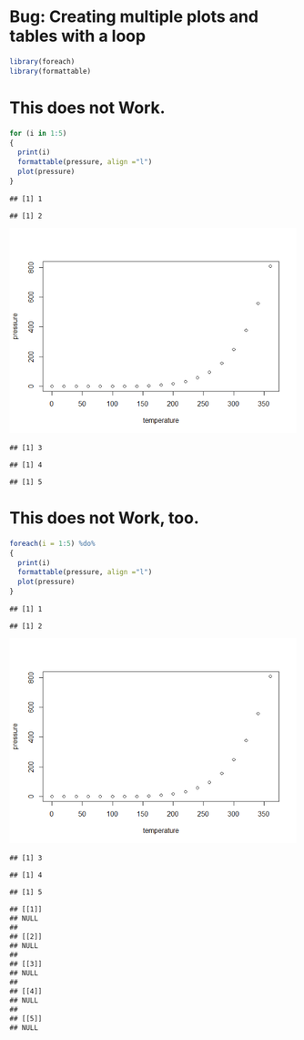 # Bug: Creating multiple plots and tables with a loop


```r
library(foreach)
library(formattable)
```

# This does not Work.


```r
for (i in 1:5)
{
  print(i)
  formattable(pressure, align ="l")
  plot(pressure)
}
```

```
## [1] 1
```

```
## [1] 2
```

![](loop_files/figure-html/unnamed-chunk-2-1.png)<!-- -->

```
## [1] 3
```

```
## [1] 4
```

```
## [1] 5
```

# This does not Work, too.


```r
foreach(i = 1:5) %do%
{
  print(i)
  formattable(pressure, align ="l")
  plot(pressure)
}
```

```
## [1] 1
```

```
## [1] 2
```

![](loop_files/figure-html/unnamed-chunk-3-1.png)<!-- -->

```
## [1] 3
```

```
## [1] 4
```

```
## [1] 5
```

```
## [[1]]
## NULL
## 
## [[2]]
## NULL
## 
## [[3]]
## NULL
## 
## [[4]]
## NULL
## 
## [[5]]
## NULL
```

